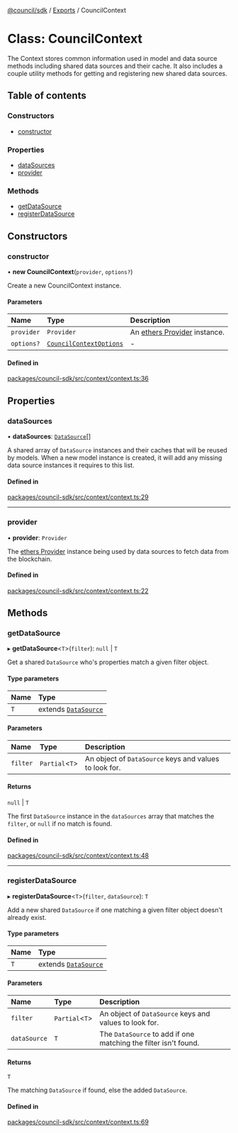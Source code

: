 [@council/sdk](../README.md) / [Exports](../modules.md) / CouncilContext

# Class: CouncilContext

The Context stores common information used in model and data source methods
including shared data sources and their cache. It also includes a couple
utility methods for getting and registering new shared data sources.

## Table of contents

### Constructors

- [constructor](CouncilContext.md#constructor)

### Properties

- [dataSources](CouncilContext.md#datasources)
- [provider](CouncilContext.md#provider)

### Methods

- [getDataSource](CouncilContext.md#getdatasource)
- [registerDataSource](CouncilContext.md#registerdatasource)

## Constructors

### constructor

• **new CouncilContext**(`provider`, `options?`)

Create a new CouncilContext instance.

#### Parameters

| Name | Type | Description |
| :------ | :------ | :------ |
| `provider` | `Provider` | An [ethers Provider](https://docs.ethers.org/v5/api/providers/) instance. |
| `options?` | [`CouncilContextOptions`](../interfaces/CouncilContextOptions.md) | - |

#### Defined in

[packages/council-sdk/src/context/context.ts:36](https://github.com/element-fi/council-monorepo/blob/c29492c/packages/council-sdk/src/context/context.ts#L36)

## Properties

### dataSources

• **dataSources**: [`DataSource`](../interfaces/DataSource.md)[]

A shared array of `DataSource` instances and their caches that will be
reused by models. When a new model instance is created, it will add any
missing data source instances it requires to this list.

#### Defined in

[packages/council-sdk/src/context/context.ts:29](https://github.com/element-fi/council-monorepo/blob/c29492c/packages/council-sdk/src/context/context.ts#L29)

___

### provider

• **provider**: `Provider`

The [ethers Provider](https://docs.ethers.org/v5/api/providers/) instance
being used by data sources to fetch data from the blockchain.

#### Defined in

[packages/council-sdk/src/context/context.ts:22](https://github.com/element-fi/council-monorepo/blob/c29492c/packages/council-sdk/src/context/context.ts#L22)

## Methods

### getDataSource

▸ **getDataSource**<`T`\>(`filter`): ``null`` \| `T`

Get a shared `DataSource` who's properties match a given filter object.

#### Type parameters

| Name | Type |
| :------ | :------ |
| `T` | extends [`DataSource`](../interfaces/DataSource.md) |

#### Parameters

| Name | Type | Description |
| :------ | :------ | :------ |
| `filter` | `Partial`<`T`\> | An object of `DataSource` keys and values to look for. |

#### Returns

``null`` \| `T`

The first `DataSource` instance in the `dataSources` array that
matches the `filter`, or `null` if no match is found.

#### Defined in

[packages/council-sdk/src/context/context.ts:48](https://github.com/element-fi/council-monorepo/blob/c29492c/packages/council-sdk/src/context/context.ts#L48)

___

### registerDataSource

▸ **registerDataSource**<`T`\>(`filter`, `dataSource`): `T`

Add a new shared `DataSource` if one matching a given filter object
doesn't already exist.

#### Type parameters

| Name | Type |
| :------ | :------ |
| `T` | extends [`DataSource`](../interfaces/DataSource.md) |

#### Parameters

| Name | Type | Description |
| :------ | :------ | :------ |
| `filter` | `Partial`<`T`\> | An object of `DataSource` keys and values to look for. |
| `dataSource` | `T` | The `DataSource` to add if one matching the filter isn't found. |

#### Returns

`T`

The matching `DataSource` if found, else the added `DataSource`.

#### Defined in

[packages/council-sdk/src/context/context.ts:69](https://github.com/element-fi/council-monorepo/blob/c29492c/packages/council-sdk/src/context/context.ts#L69)
